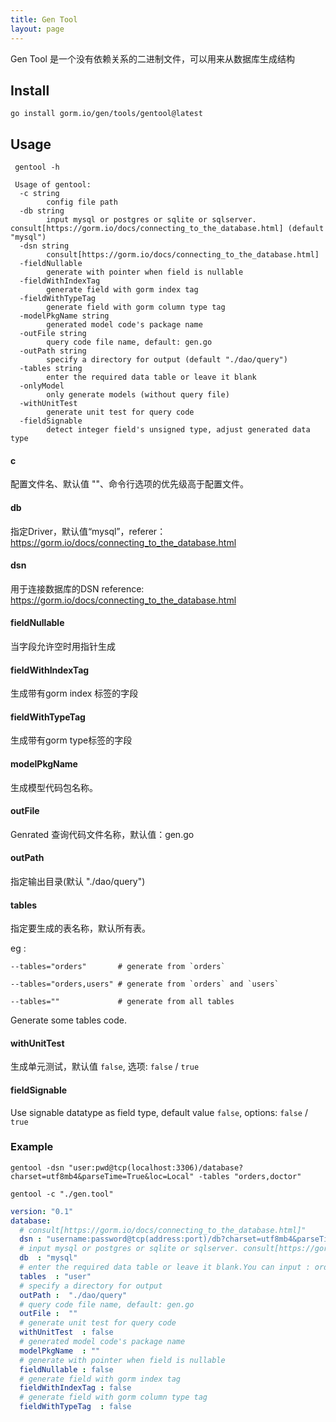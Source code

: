 ```yaml
---
title: Gen Tool
layout: page
---
```


Gen Tool 是一个没有依赖关系的二进制文件，可以用来从数据库生成结构

## Install

```shell
go install gorm.io/gen/tools/gentool@latest
```

## Usage

```shell
 gentool -h

 Usage of gentool:
  -c string
        config file path 
  -db string
        input mysql or postgres or sqlite or sqlserver. consult[https://gorm.io/docs/connecting_to_the_database.html] (default "mysql")
  -dsn string
        consult[https://gorm.io/docs/connecting_to_the_database.html]
  -fieldNullable
        generate with pointer when field is nullable
  -fieldWithIndexTag
        generate field with gorm index tag
  -fieldWithTypeTag
        generate field with gorm column type tag
  -modelPkgName string
        generated model code's package name
  -outFile string
        query code file name, default: gen.go
  -outPath string
        specify a directory for output (default "./dao/query")
  -tables string
        enter the required data table or leave it blank
  -onlyModel
        only generate models (without query file)
  -withUnitTest
        generate unit test for query code
  -fieldSignable
        detect integer field's unsigned type, adjust generated data type

```

#### c

配置文件名、默认值 ""、命令行选项的优先级高于配置文件。

#### db

指定Driver，默认值“mysql”，referer：https://gorm.io/docs/connecting_to_the_database.html

#### dsn

用于连接数据库的DSN reference: https://gorm.io/docs/connecting_to_the_database.html

#### fieldNullable

当字段允许空时用指针生成

#### fieldWithIndexTag

生成带有gorm index 标签的字段

#### fieldWithTypeTag

生成带有gorm type标签的字段

#### modelPkgName

生成模型代码包名称。

#### outFile

Genrated 查询代码文件名称，默认值：gen.go

#### outPath

指定输出目录(默认 "./dao/query")

#### tables

指定要生成的表名称，默认所有表。

eg :

    --tables="orders"       # generate from `orders`
    
    --tables="orders,users" # generate from `orders` and `users`
    
    --tables=""             # generate from all tables

Generate some tables code.

#### withUnitTest

生成单元测试，默认值 `false`, 选项: `false` / `true`

#### fieldSignable

Use signable datatype as field type, default value `false`, options: `false` / `true`

### Example

```shell
gentool -dsn "user:pwd@tcp(localhost:3306)/database?charset=utf8mb4&parseTime=True&loc=Local" -tables "orders,doctor"

gentool -c "./gen.tool"
```

```yaml
version: "0.1"
database:
  # consult[https://gorm.io/docs/connecting_to_the_database.html]"
  dsn : "username:password@tcp(address:port)/db?charset=utf8mb4&parseTime=true&loc=Local"
  # input mysql or postgres or sqlite or sqlserver. consult[https://gorm.io/docs/connecting_to_the_database.html]
  db  : "mysql"
  # enter the required data table or leave it blank.You can input : orders,users,goods
  tables  : "user"
  # specify a directory for output
  outPath :  "./dao/query"
  # query code file name, default: gen.go
  outFile :  ""
  # generate unit test for query code
  withUnitTest  : false
  # generated model code's package name
  modelPkgName  : ""
  # generate with pointer when field is nullable
  fieldNullable : false
  # generate field with gorm index tag
  fieldWithIndexTag : false
  # generate field with gorm column type tag
  fieldWithTypeTag  : false
```
